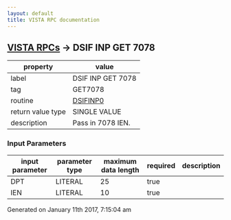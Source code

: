 ```yaml
---
layout: default
title: VISTA RPC documentation
---
```




## [VISTA RPCs](TableOfContent.md) &#8594; DSIF INP GET 7078 

 property | value 
--- | --- 
 label | DSIF INP GET 7078
 tag | GET7078
 routine | [DSIFINP0](http://code.osehra.org/dox/Routine_DSIFINP0_source.html)
 return value type | SINGLE VALUE
 description | Pass in 7078 IEN. 

### Input Parameters

| input parameter | parameter type | maximum data length | required | description | 
| --- | --- | --- | --- | --- | 
| DPT | LITERAL | 25 | true |  | 
| IEN | LITERAL | 10 | true |  | 




 Generated on January 11th 2017, 7:15:04 am